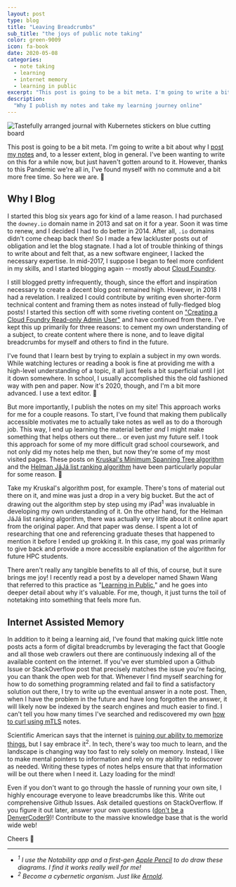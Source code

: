 ```yaml
---
layout: post
type: blog
title: "Leaving Breadcrumbs"
sub_title: "the joys of public note taking"
color: green-9009
icon: fa-book
date: 2020-05-08
categories:
  - note taking
  - learning
  - internet memory
  - learning in public
excerpt: "This post is going to be a bit meta. I'm going to write a bit about why I take notes publically and, to a lesser extent, blog in general. I started posting to this blog six years ago for kind of a lame reason. I had purchased the `downey.io` domain name and had no clue what to do with it! My earliest content is reflective of that lack of intentionality. Nowadays, I primarily write for three reasons: to cement my own understanding of a subject, to create content where there is none, and to leave digital breadcrumbs for myself and others to find in the future."
description:
  "Why I publish my notes and take my learning journey online"
---
```


<div>
<img src="https://images.downey.io/blog/k8s-notebook-with-bangbangcon-west.jpg" alt="Tastefully arranged journal with Kubernetes stickers on blue cutting board">
</div>

This post is going to be a bit meta. I'm going to write a bit about why I [post my notes](https://downey.io/notes/) and, to a lesser extent, blog in general. I've been wanting to write on this for a while now, but just haven't gotten around to it. However, thanks to this Pandemic we're all in, I've found myself with no commute and a bit more free time. So here we are. 🙂

## Why I Blog

I started this blog six years ago for kind of a lame reason. I had purchased the `downey.io` domain name in 2013 and sat on it for a year. Soon it was time to renew, and I decided I had to do better in 2014. After all, `.io` domains didn't come cheap back then! So I made a few lackluster posts out of obligation and let the blog stagnate. I had a lot of trouble thinking of things to write about and felt that, as a new software engineer, I lacked the necessary expertise. In mid-2017, I suppose I began to feel more confident in my skills, and I started blogging again -- mostly about [Cloud Foundry](https://www.cloudfoundry.org/).

I still blogged pretty infrequently, though, since the effort and inspiration necessary to create a decent blog post remained high. However, in 2018 I had a revelation. I realized I could contribute by writing even shorter-form technical content and framing them as notes instead of fully-fledged blog posts! I started this section off with some riveting content on ["Creating a Cloud Foundry Read-only Admin User"](https://github.com/tcdowney/downey-io-jekyll/commit/833219c3c7ead77cba2ea85531bcc0a44f827a79#diff-5bf1040a046752e791c0a1e463bf30ea) and have continued from there. I've kept this up primarily for three reasons: to cement my own understanding of a subject, to create content where there is none, and to leave digital breadcrumbs for myself and others to find in the future.

I've found that I learn best by trying to explain a subject in my own words. While watching lectures or reading a book is fine at providing me with a high-level understanding of a topic, it all just feels a bit superficial until I jot it down somewhere. In school, I usually accomplished this the old fashioned way with pen and paper. Now it's 2020, though, and I'm a bit more advanced. I use a text editor. 🤯

But more importantly, I publish the notes on my site! This approach works for me for a couple reasons. To start, I've found that making them publically accessible motivates me to actually take notes as well as to do a thorough job. This way, I end up learning the material better _and_ I might make something that helps others out there... or even just my future self. I took this approach for some of my more difficult grad school coursework, and not only did my notes help me then, but now they're some of my most visited pages. These posts on [Kruskal's Minimum Spanning Tree algorithm](https://downey.io/notes/omscs/cs6515/graphs-minimum-spanning-trees-kruskal/) and the [Helman JáJá list ranking algorithm](https://downey.io/blog/helman-jaja-list-ranking-explained/) have been particularly popular for some reason. 🤔

Take my Kruskal's algorithm post, for example. There's tons of material out there on it, and mine was just a drop in a very big bucket. But the act of drawing out the algorithm step by step using my iPad<sup>1</sup> was invaluable in developing my own understanding of it. On the other hand, for the Helman JáJá list ranking algorithm, there was actually very little about it online apart from the original paper. And that paper was dense. I spent a lot of researching that one and referencing graduate theses that happened to mention it before I ended up grokking it. In this case, my goal was primarily to give back and provide a more accessible explanation of the algorithm for future HPC students.

There aren't really any tangible benefits to all of this, of course, but it sure brings me joy! I recently read a post by a developer named Shawn Wang that referred to this practice as "[Learning in Public](https://www.swyx.io/writing/learn-in-public/)," and he goes into deeper detail about why it's valuable. For me, though, it just turns the toil of notetaking into something that feels more fun.

## Internet Assisted Memory

In addition to it being a learning aid, I've found that making quick little note posts acts a form of digital breadcrumbs by leveraging the fact that Google and all those web crawlers out there are continuously indexing all of the available content on the internet. If you've ever stumbled upon a Github Issue or StackOverflow post that precisely matches the issue you're facing, you can thank the open web for that. Whenever I find myself searching for how to do something programming related and fail to find a satisfactory solution out there, I try to write up the eventual answer in a note post. Then, when I have the problem in the future and have long forgotten the answer, it will likely now be indexed by the search engines and much easier to find. I can't tell you how many times I've searched and rediscovered my own [how to curl using mTLS](https://downey.io/notes/dev/curl-using-mutual-tls/) notes.

Scientific American says that the internet is [ruining our ability to memorize things](https://www.scientificamerican.com/article/internet-transactive-memory/), but I say embrace it<sup>2</sup>. In tech, there's way too much to learn, and the landscape is changing way too fast to rely solely on memory. Instead, I like to make mental pointers to information and rely on my ability to rediscover as needed. Writing these types of notes helps ensure that that information will be out there when I need it. Lazy loading for the mind!

Even if you don't want to go through the hassle of running your own site, I highly encourage everyone to leave breadcrumbs like this. Write out comprehensive Github Issues. Ask detailed questions on StackOverflow. If you figure it out later, answer your own questions ([don't be a DenverCoder9](https://xkcd.com/979/))! Contribute to the massive knowledge base that is the world wide web!

Cheers 🤙

---

* _<sup>1</sup> I use the Notability app and a first-gen [Apple Pencil](https://amzn.to/2LgesSp) to do draw these diagrams. I find it works really well for me!_
* _<sup>2</sup> Become a cybernetic organism. Just like [Arnold](https://terminator.fandom.com/wiki/T-800)._

